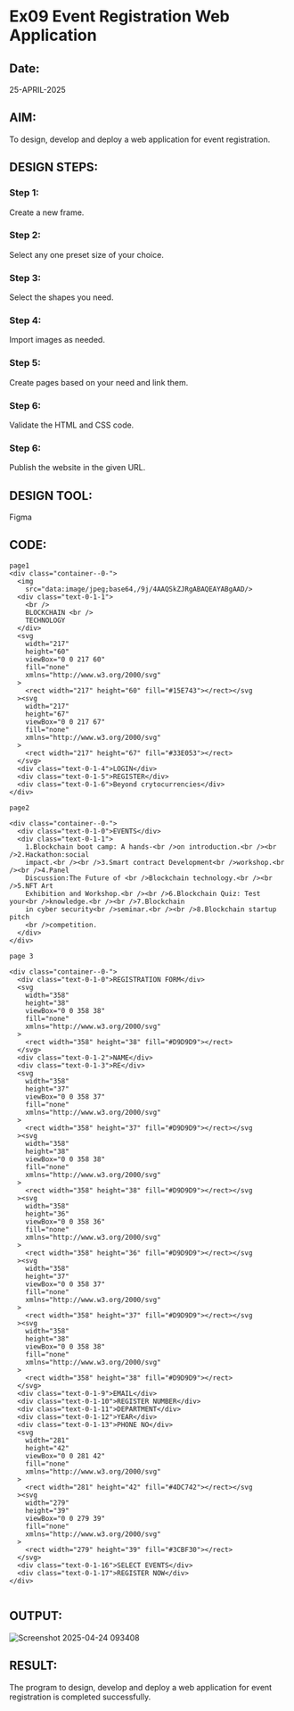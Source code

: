 # Ex09 Event Registration Web Application
## Date:
25-APRIL-2025
## AIM:
To design, develop and deploy a web application for event registration.

## DESIGN STEPS:

### Step 1:
Create a new frame.

### Step 2:
Select any one preset size of your choice.

### Step 3:
Select the shapes you need.

### Step 4:
Import images as needed.

### Step 5:
Create pages based on your need and link them.

### Step 6:

Validate the HTML and CSS code.

### Step 6:

Publish the website in the given URL.

## DESIGN TOOL:
Figma

## CODE:

```
page1
<div class="container--0-">
  <img
    src="data:image/jpeg;base64,/9j/4AAQSkZJRgABAQEAYABgAAD/>
  <div class="text-0-1-1">
    <br />
    BLOCKCHAIN <br />
    TECHNOLOGY
  </div>
  <svg
    width="217"
    height="60"
    viewBox="0 0 217 60"
    fill="none"
    xmlns="http://www.w3.org/2000/svg"
  >
    <rect width="217" height="60" fill="#15E743"></rect></svg
  ><svg
    width="217"
    height="67"
    viewBox="0 0 217 67"
    fill="none"
    xmlns="http://www.w3.org/2000/svg"
  >
    <rect width="217" height="67" fill="#33E053"></rect>
  </svg>
  <div class="text-0-1-4">LOGIN</div>
  <div class="text-0-1-5">REGISTER</div>
  <div class="text-0-1-6">Beyond crytocurrencies</div>
</div>

page2

<div class="container--0-">
  <div class="text-0-1-0">EVENTS</div>
  <div class="text-0-1-1">
    1.Blockchain boot camp: A hands-<br />on introduction.<br /><br />2.Hackathon:social
    impact.<br /><br />3.Smart contract Development<br />workshop.<br /><br />4.Panel
    Discussion:The Future of <br />Blockchain technology.<br /><br />5.NFT Art
    Exhibition and Workshop.<br /><br />6.Blockchain Quiz: Test your<br />knowledge.<br /><br />7.Blockchain
    in cyber security<br />seminar.<br /><br />8.Blockchain startup pitch
    <br />competition.
  </div>
</div>

page 3

<div class="container--0-">
  <div class="text-0-1-0">REGISTRATION FORM</div>
  <svg
    width="358"
    height="38"
    viewBox="0 0 358 38"
    fill="none"
    xmlns="http://www.w3.org/2000/svg"
  >
    <rect width="358" height="38" fill="#D9D9D9"></rect>
  </svg>
  <div class="text-0-1-2">NAME</div>
  <div class="text-0-1-3">RE</div>
  <svg
    width="358"
    height="37"
    viewBox="0 0 358 37"
    fill="none"
    xmlns="http://www.w3.org/2000/svg"
  >
    <rect width="358" height="37" fill="#D9D9D9"></rect></svg
  ><svg
    width="358"
    height="38"
    viewBox="0 0 358 38"
    fill="none"
    xmlns="http://www.w3.org/2000/svg"
  >
    <rect width="358" height="38" fill="#D9D9D9"></rect></svg
  ><svg
    width="358"
    height="36"
    viewBox="0 0 358 36"
    fill="none"
    xmlns="http://www.w3.org/2000/svg"
  >
    <rect width="358" height="36" fill="#D9D9D9"></rect></svg
  ><svg
    width="358"
    height="37"
    viewBox="0 0 358 37"
    fill="none"
    xmlns="http://www.w3.org/2000/svg"
  >
    <rect width="358" height="37" fill="#D9D9D9"></rect></svg
  ><svg
    width="358"
    height="38"
    viewBox="0 0 358 38"
    fill="none"
    xmlns="http://www.w3.org/2000/svg"
  >
    <rect width="358" height="38" fill="#D9D9D9"></rect>
  </svg>
  <div class="text-0-1-9">EMAIL</div>
  <div class="text-0-1-10">REGISTER NUMBER</div>
  <div class="text-0-1-11">DEPARTMENT</div>
  <div class="text-0-1-12">YEAR</div>
  <div class="text-0-1-13">PHONE NO</div>
  <svg
    width="281"
    height="42"
    viewBox="0 0 281 42"
    fill="none"
    xmlns="http://www.w3.org/2000/svg"
  >
    <rect width="281" height="42" fill="#4DC742"></rect></svg
  ><svg
    width="279"
    height="39"
    viewBox="0 0 279 39"
    fill="none"
    xmlns="http://www.w3.org/2000/svg"
  >
    <rect width="279" height="39" fill="#3CBF30"></rect>
  </svg>
  <div class="text-0-1-16">SELECT EVENTS</div>
  <div class="text-0-1-17">REGISTER NOW</div>
</div>


```

## OUTPUT:

![Screenshot 2025-04-24 093408](https://github.com/user-attachments/assets/e6ab2ee9-b126-49eb-bce9-bb3fcf3edfda)


## RESULT:
The program to design, develop and deploy a web application for event registration is completed successfully.
